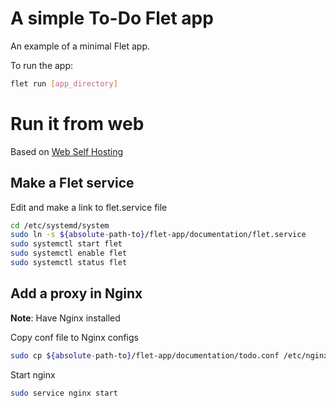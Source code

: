 # A simple To-Do Flet app

An example of a minimal Flet app.

To run the app:

```bash
flet run [app_directory]
```

# Run it from web

Based on [Web Self Hosting](https://flet.dev/docs/publish/web/dynamic-website/hosting/self-hosting)

## Make a Flet service

Edit and make a link to flet.service file 
```bash
cd /etc/systemd/system
sudo ln -s ${absolute-path-to}/flet-app/documentation/flet.service
sudo systemctl start flet
sudo systemctl enable flet
sudo systemctl status flet
```

## Add a proxy in Nginx

**Note**: Have Nginx installed

Copy conf file to Nginx configs 

```bash
sudo cp ${absolute-path-to}/flet-app/documentation/todo.conf /etc/nginx/sites-available/todo
```

Start nginx
```bash
sudo service nginx start
```

